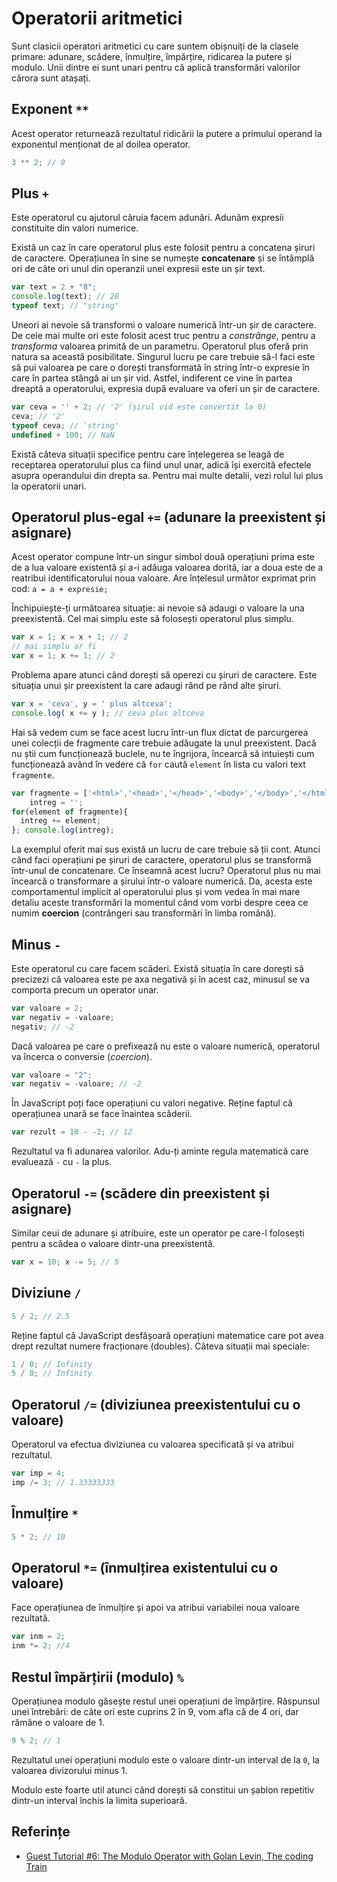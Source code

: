 # Operatorii aritmetici

Sunt clasicii operatori aritmetici cu care suntem obișnuiți de la clasele primare: adunare, scădere, înmulțire, împărțire, ridicarea la putere și modulo.
Unii dintre ei sunt unari pentru că aplică transformări valorilor cărora sunt atașați.

## Exponent `**`

Acest operator returnează rezultatul ridicării la putere a primului operand la exponentul menționat de al doilea operator.

```javascript
3 ** 2; // 9
```

## Plus `+`

Este operatorul cu ajutorul căruia facem adunări. Adunăm expresii constituite din valori numerice.

Există un caz în care operatorul plus este folosit pentru a concatena șiruri de caractere. Operațiunea în sine se numește **concatenare** și se întâmplă ori de câte ori unul din operanzii unei expresii este un șir text.

```javascript
var text = 2 + "8";
console.log(text); // 28
typeof text; // "string"
```

Uneori ai nevoie să transformi o valoare numerică într-un șir de caractere. De cele mai multe ori este folosit acest truc pentru a *constrânge*, pentru a *transforma* valoarea primită de un parametru. Operatorul plus oferă prin natura sa această posibilitate. Singurul lucru pe care trebuie să-l faci este să pui valoarea pe care o dorești transformată în string într-o expresie în care în partea stângă ai un șir vid. Astfel, indiferent ce vine în partea dreaptă a operatorului, expresia după evaluare va oferi un șir de caractere.

```javascript
var ceva = '' + 2; // '2' (șirul vid este convertit la 0)
ceva; // '2'
typeof ceva; // 'string'
undefined + 100; // NaN
```

Există câteva situații specifice pentru care înțelegerea se leagă de receptarea operatorului plus ca fiind unul unar, adică își exercită efectele asupra operandului din drepta sa. Pentru mai multe detalii, vezi rolul lui plus la operatorii unari.

## Operatorul plus-egal `+=` (adunare la preexistent și asignare)

Acest operator compune într-un singur simbol două operațiuni prima este de a lua valoare existentă și a-i adăuga valoarea dorită, iar a doua este de a reatribui identificatorului noua valoare. Are înțelesul următor exprimat prin cod: `a = a + expresie;`

Închipuiește-ți următoarea situație: ai nevoie să adaugi o valoare la una preexistentă. Cel mai simplu este să folosești operatorul plus simplu.

```javascript
var x = 1; x = x + 1; // 2
// mai simplu ar fi
var x = 1; x += 1; // 2
```

Problema apare atunci când dorești să operezi cu șiruri de caractere. Este situația unui șir preexistent la care adaugi rând pe rând alte șiruri.

```javascript
var x = 'ceva', y = ' plus altceva';
console.log( x += y ); // ceva plus altceva
```

Hai să vedem cum se face acest lucru într-un flux dictat de parcurgerea unei colecții de fragmente care trebuie adăugate la unul preexistent. Dacă nu știi cum funcționează buclele, nu te îngrijora, încearcă să intuiești cum funcționează având în vedere că `for` caută `element` în lista cu valori text `fragmente`.

```javascript
var fragmente = ['<html>','<head>','</head>','<body>','</body>','</html>'],
    intreg = '';
for(element of fragmente){
  intreg += element;
}; console.log(intreg);
```

La exemplul oferit mai sus există un lucru de care trebuie să ții cont. Atunci când faci operațiuni pe șiruri de caractere, operatorul plus se transformă într-unul de concatenare. Ce înseamnă acest lucru? Operatorul plus nu mai încearcă o transformare a șirului într-o valoare numerică. Da, acesta este comportamentul implicit al operatorului plus și vom vedea în mai mare detaliu aceste transformări la momentul când vom vorbi despre ceea ce numim **coercion** (contrângeri sau transformări în limba română).

## Minus `-`

Este operatorul cu care facem scăderi. Există situația în care dorești să precizezi că valoarea este pe axa negativă și în acest caz, minusul se va comporta precum un operator unar.

```javascript
var valoare = 2;
var negativ = -valoare;
negativ; // -2
```

Dacă valoarea pe care o prefixează nu este o valoare numerică, operatorul va încerca o conversie (*coercion*).

```javascript
var valoare = "2";
var negativ = -valoare; // -2
```

În JavaScript poți face operațiuni cu valori negative. Reține faptul că operațiunea unară se face înaintea scăderii.

```javascript
var rezult = 10 - -2; // 12
```

Rezultatul va fi adunarea valorilor. Adu-ți aminte regula matematică care evaluează `-` cu `-` la plus.

## Operatorul `-=` (scădere din preexistent și asignare)

Similar ceui de adunare și atribuire, este un operator pe care-l folosești pentru a scădea o valoare dintr-una preexistentă.

```javascript
var x = 10; x -= 5; // 5
```

## Diviziune `/`

```javascript
5 / 2; // 2.5
```

Reține faptul că JavaScript desfășoară operațiuni matematice care pot avea drept rezultat numere fracționare (doubles). Câteva situații mai speciale:

```javascript
1 / 0; // Infinity
5 / 0; // Infinity
```

## Operatorul `/=` (diviziunea preexistentului cu o valoare)

Operatorul va efectua diviziunea cu valoarea specificată și va atribui rezultatul.

```javascript
var imp = 4;
imp /= 3; // 1.33333333
```

## Înmulțire `*`

```javascript
5 * 2; // 10
```

## Operatorul `*=` (înmulțirea existentului cu o valoare)

Face operațiunea de înmulțire și apoi va atribui variabilei noua valoare rezultată.

```javascript
var inm = 2;
inm *= 2; //4
```

## Restul împărțirii (modulo) `%`

Operațiunea modulo găsește restul unei operațiuni de împărțire. Răspunsul unei întrebări: de câte ori este cuprins 2 în 9, vom afla că de 4 ori, dar rămâne o valoare de 1.

```javascript
9 % 2; // 1
```

Rezultatul unei operațiuni modulo este o valoare dintr-un interval de la `0`, la valoarea divizorului minus 1. 

Modulo este foarte util atunci când dorești să constitui un șablon repetitiv dintr-un interval închis la limita superioară.

## Referințe

- [Guest Tutorial #6: The Modulo Operator with Golan Levin, The coding Train](https://www.youtube.com/watch?v=r5Iy3v1co0A)